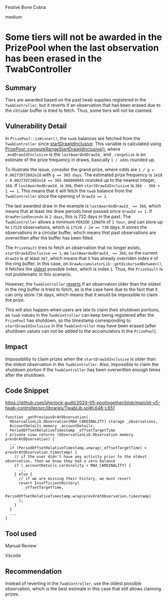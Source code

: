 Festive Bone Cobra

medium

# Some tiers will not be awarded in the PrizePool when the last observation has been erased in the TwabController

## Summary

Tiers are awarded based on the past twab supplies registered in the `TwabController`, but it reverts if an observation that has been erased due to the circular buffer is tried to fetch. Thus, some tiers will not be claimed.

## Vulnerability Detail

In `PrizePool::isWinner()`, the `twab` balances are fetched from the `TwabController` since [startDrawIdInclusive](https://github.com/sherlock-audit/2024-05-pooltogether/blob/main/pt-v5-prize-pool/src/PrizePool.sol#L1014). This variable is calculated using [PrizePool::computeRangeStartDrawIdInclusive()](https://github.com/sherlock-audit/2024-05-pooltogether/blob/main/pt-v5-prize-pool/src/PrizePool.sol#L1058), where `_endDrawIdInclusive` is the `lastAwardedDrawId_` and `_rangeSize` is an estimate of the prize frequency in draws, basically `1 / odds` rounded up.

To illustrate the issue, consider the grand prize, where odds are `1 / g = 0.00273972602e18` with `g == 365 days`. The estimated prize frequency is `1e18 / 0.00273972602e18 == 365.000000985` rounded up to the nearest integer, `366`. If `lastAwardedDrawId_` is `366`, then `startDrawIdInclusive` is `366 - 366 + 1 == 1`. This means that it will fetch the `twab` balance from the `TwabController` since the opening of `drawId == 1`.

The last awarded draw in the example is `lastAwardedDrawId_ == 366`, which means that at least `366` draw periods have passed since `drawId == 1`. If `drawPeriodSeconds` is `2 days`, this is 732 days in the past. The `TwabController` allows a minimum `PERIOD_LENGTH` of `1 hour`, and can store up to `17520` observations, which is `17520 / 24 == 730` days. It stores the observations in a circular buffer, which means that past observations are overwritten after the buffer has been filled.

The `PrizeVault` tries to fetch an observation that no longer exists, `startDrawIdInclusive == 1`, as `lastAwardedDrawId_ == 366`, so the current `drawId` is at least `367`, which means that it has already overriden index `0` of the ring buffer. In this case, on `DrawAccumulatorLib::getDisbursedBetween()`, it fetches the [oldest](https://github.com/sherlock-audit/2024-05-pooltogether/blob/main/pt-v5-prize-pool/src/libraries/DrawAccumulatorLib.sol#L178) possible index, which is index `1`. Thus, the `PrizeVault` is not problematic in this scenario.

However, the `TwabController` [reverts](https://github.com/sherlock-audit/2024-05-pooltogether/blob/main/pt-v5-twab-controller/src/libraries/TwabLib.sol#L648-L651) if an observation older than the oldest in the ring buffer is tried to fetch, as is the case here due to the fact that it can only store `730` days, which means that it would be impossible to claim the prize.

This will also happen when users are late to claim their shutdown portions, as `twab` values in the `TwabController` can keep being registered after the `PrizePool` has shutdown, so the timestamp corresponding to `startDrawIdInclusive` in the `TwabController` may have been erased (after shutdown values can not be added to the accumulators in the `PrizePool`).

## Impact

Impossibility to claim prizes when the `startDrawIdInclusive` is older than the oldest observation in the `TwabController`. Also, impossible to claim the shutdown portion if the `TwabController` has been overwritten enough times after the shutdown.

## Code Snippet

https://github.com/sherlock-audit/2024-05-pooltogether/blob/main/pt-v5-twab-controller/src/libraries/TwabLib.sol#L648-L651
```solidity
function _getPreviousOrAtObservation(
  ObservationLib.Observation[MAX_CARDINALITY] storage _observations,
  AccountDetails memory _accountDetails,
  PeriodOffsetRelativeTimestamp _offsetTargetTime
) private view returns (ObservationLib.Observation memory prevOrAtObservation) {
  ...
  if (PeriodOffsetRelativeTimestamp.unwrap(_offsetTargetTime) < prevOrAtObservation.timestamp) {
    // if the user didn't have any activity prior to the oldest observation, then we know they had a zero balance
    if (_accountDetails.cardinality < MAX_CARDINALITY) {
      ...
    } else {
      // if we are missing their history, we must revert
      revert InsufficientHistory(
        _offsetTargetTime,
        PeriodOffsetRelativeTimestamp.wrap(prevOrAtObservation.timestamp)
      );
    }
  }
  ...
}
```

## Tool used

Manual Review

Vscode

## Recommendation

Instead of reverting in the `TwabController`, use the oldest possible observation, which is the best estimate in this case that still allows claiming prizes.
